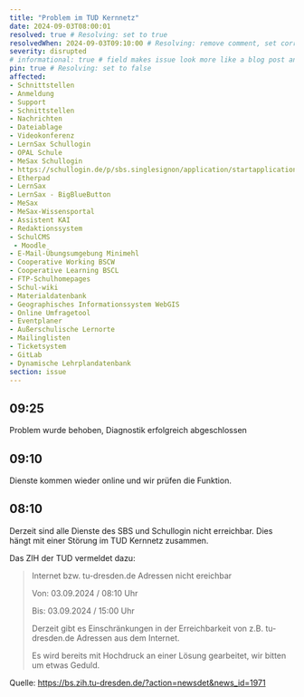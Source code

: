 ```yaml
---
title: "Problem im TUD Kernnetz"
date: 2024-09-03T08:00:01
resolved: true # Resolving: set to true
resolvedWhen: 2024-09-03T09:10:00 # Resolving: remove comment, set correct end datetime
severity: disrupted
# informational: true # field makes issue look more like a blog post and removes any references to downtime length
pin: true # Resolving: set to false
affected:
- Schnittstellen
- Anmeldung
- Support
- Schnittstellen
- Nachrichten
- Dateiablage
- Videokonferenz
- LernSax Schullogin
- OPAL Schule
- MeSax Schullogin
- https://schullogin.de/p/sbs.singlesignon/application/startapplication?applicationName=mesaxmediathek
- Etherpad
- LernSax
- LernSax - BigBlueButton
- MeSax
- MeSax-Wissensportal
- Assistent KAI
- Redaktionssystem
- SchulCMS
 - Moodle
- E-Mail-Übungsumgebung Minimehl
- Cooperative Working BSCW
- Cooperative Learning BSCL
- FTP-Schulhomepages
- Schul-wiki
- Materialdatenbank
- Geographisches Informationssystem WebGIS
- Online Umfragetool
- Eventplaner
- Außerschulische Lernorte
- Mailinglisten
- Ticketsystem
- GitLab
- Dynamische Lehrplandatenbank
section: issue
---
```


## 09:25

Problem wurde behoben, Diagnostik erfolgreich abgeschlossen

## 09:10

Dienste kommen wieder online und wir prüfen die Funktion.

## 08:10

Derzeit sind alle Dienste des SBS und Schullogin nicht erreichbar.
Dies hängt mit einer Störung im TUD Kernnetz zusammen.

Das ZIH der TUD vermeldet dazu:

> Internet bzw. tu-dresden.de Adressen nicht ereichbar
> 
> Von: 03.09.2024 / 08:10 Uhr
> 
> Bis: 03.09.2024 / 15:00 Uhr
> 
> Derzeit gibt es Einschränkungen in der Erreichbarkeit von z.B. tu-dresden.de Adressen aus dem Internet.
> 
> Es wird bereits mit Hochdruck an einer Lösung gearbeitet, wir bitten um etwas Geduld.

Quelle: https://bs.zih.tu-dresden.de/?action=newsdet&news_id=1971